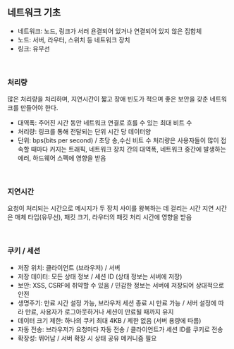 ## 네트워크 기초

- 네트워크: 노드, 링크가 서러 욘결되어 있거나 연결되어 있지 않은 집합체
- 노드: 서버, 라우터, 스위치 등 네트워크 장치
- 링크: 유무선

<br>

### 처리량
많은 처리량을 처리하며, 지연시간이 짧고 장애 빈도가 적으며 좋은 보안을 갖춘 네트워크를 만들어야 한다.
- 대역폭: 주어진 시간 동안 네트워크 연결로 흐를 수 있는 최대 비트 수
- 처리량: 링크를 통해 전달되는 단위 시간 당 데이터양
- 단위: bps(bits per second) /  초당 송,수신 비트 수
처리량은 사용자들이 많이 접속할 때마다 커지는 트래픽, 네트워크 장치 간의 대역폭, 네트워크 중간에 발생하는 에러, 하드웨어 스펙에 영향을 받음

<br>

### 지연시간
요청이 처리되는 시간으로 메시지가 두 장치 사이를 왕복하는 데 걸리는 시간
지연 시간은 매체 타입(유무선), 패킷 크기, 라우터의 패킷 처리 시간에 영향을 받음


<br>

### 쿠키 / 세션
- 저장 위치: 클라이언트 (브라우저) / 서버
- 저장 데이터:	모든 상태 정보 / 세션 ID (상태 정보는 서버에 저장)
- 보안: XSS, CSRF에 취약할 수 있음 / 민감한 정보는 서버에 저장되어 상대적으로 안전
- 생명주기: 만료 시간 설정 가능, 브라우저 세션 종료 시 만료 가능 / 서버 설정에 따라 만료, 사용자가 로그아웃하거나 세션이 만료될 때까지 유지
- 데이터 크기 제한:	하나의 쿠키 최대 4KB / 제한 없음 (서버 용량에 따름)
- 자동 전송: 브라우저가 요청마다 자동 전송 / 클라이언트가 세션 ID를 쿠키로 전송
- 확장성:	뛰어남 / 서버 확장 시 상태 공유 메커니즘 필요
